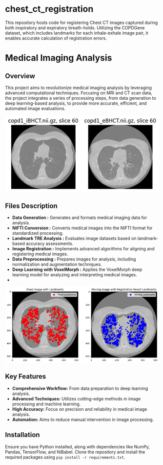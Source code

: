 # chest_ct_registration
This repository hosts code for registering Chest CT images captured during both inspiratory and expiratory breath-holds. Utilizing the COPDGene dataset, which includes landmarks for each inhale-exhale image pair, it enables accurate calculation of registration errors.

# Medical Imaging Analysis

## Overview
This project aims to revolutionize medical imaging analysis by leveraging advanced computational techniques. Focusing on MRI and CT scan data, the project integrates a series of processing steps, from data generation to deep learning-based analysis, to provide more accurate, efficient, and automated image evaluations.

![Overview Image](/images/copd1.png)

## Files Description
- **Data Generation :** Generates and formats medical imaging data for analysis.
- **NIFTI Conversion :** Converts medical images into the NIFTI format for standardized processing.
- **Landmark TRE Analysis :** Evaluates image datasets based on landmark-based accuracy assessments.
- **Image Registration  :** Implements advanced algorithms for aligning and registering medical images.
- **Data Preprocessing :** Prepares images for analysis, including normalization and augmentation techniques.
- **Deep Learning with VoxelMorph :** Applies the VoxelMorph deep learning model for analyzing and interpreting medical images.
- 
![Landmark point Image](/images/visualize_registration.png)

## Key Features
- **Comprehensive Workflow:** From data preparation to deep learning analysis.
- **Advanced Techniques:** Utilizes cutting-edge methods in image processing and machine learning.
- **High Accuracy:** Focus on precision and reliability in medical image analysis.
- **Automation:** Aims to reduce manual intervention in image processing.

## Installation
Ensure you have Python installed, along with dependencies like NumPy, Pandas, TensorFlow, and NiBabel. Clone the repository and install the required packages using `pip install -r requirements.txt`.

